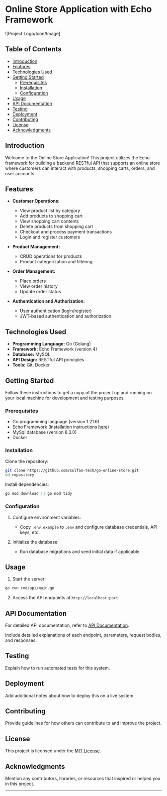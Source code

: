 # Online Store Application with Echo Framework

![Project Logo/Icon/Image]

## Table of Contents

- [Introduction](#introduction)
- [Features](#features)
- [Technologies Used](#technologies-used)
- [Getting Started](#getting-started)
  - [Prerequisites](#prerequisites)
  - [Installation](#installation)
  - [Configuration](#configuration)
- [Usage](#usage)
- [API Documentation](#api-documentation)
- [Testing](#testing)
- [Deployment](#deployment)
- [Contributing](#contributing)
- [License](#license)
- [Acknowledgments](#acknowledgments)

## Introduction

Welcome to the Online Store Application! This project utilizes the Echo framework for building a backend RESTful API that supports an online store where customers can interact with products, shopping carts, orders, and user accounts.

## Features

- **Customer Operations:**
  - View product list by category
  - Add products to shopping cart
  - View shopping cart contents
  - Delete products from shopping cart
  - Checkout and process payment transactions
  - Login and register customers

- **Product Management:**
  - CRUD operations for products
  - Product categorization and filtering

- **Order Management:**
  - Place orders
  - View order history
  - Update order status

- **Authentication and Authorization:**
  - User authentication (login/register)
  - JWT-based authentication and authorization

## Technologies Used

- **Programming Language:** Go (Golang)
- **Framework:** Echo Framework (version 4)
- **Database:** MySQL
- **API Design:** RESTful API principles
- **Tools:** Git, Docker

## Getting Started

Follow these instructions to get a copy of the project up and running on your local machine for development and testing purposes.

### Prerequisites

- Go programming language (version 1.21.6)
- Echo Framework (installation instructions [here](https://github.com/labstack/echo))
- MySql database (version 8.3.0)
- Docker

### Installation

Clone the repository:

```bash
git clone https://github.com/sulfan-tech/go-online-store.git
cd repository
```

Install dependencies:

```bash
go mod download || go mod tidy
```

### Configuration

1. Configure environment variables:
   - Copy `.env.example` to `.env` and configure database credentials, API keys, etc.

2. Initialize the database:
   - Run database migrations and seed initial data if applicable.

## Usage

1. Start the server:

```bash
go run cmd/api/main.go
```

2. Access the API endpoints at `http://localhost:port`.

## API Documentation

For detailed API documentation, refer to [API Documentation](./docs/api.md).

Include detailed explanations of each endpoint, parameters, request bodies, and responses.

## Testing

Explain how to run automated tests for this system.

## Deployment

Add additional notes about how to deploy this on a live system.

## Contributing

Provide guidelines for how others can contribute to and improve the project.

## License

This project is licensed under the [MIT License](LICENSE).

## Acknowledgments

Mention any contributors, libraries, or resources that inspired or helped you in this project.

---